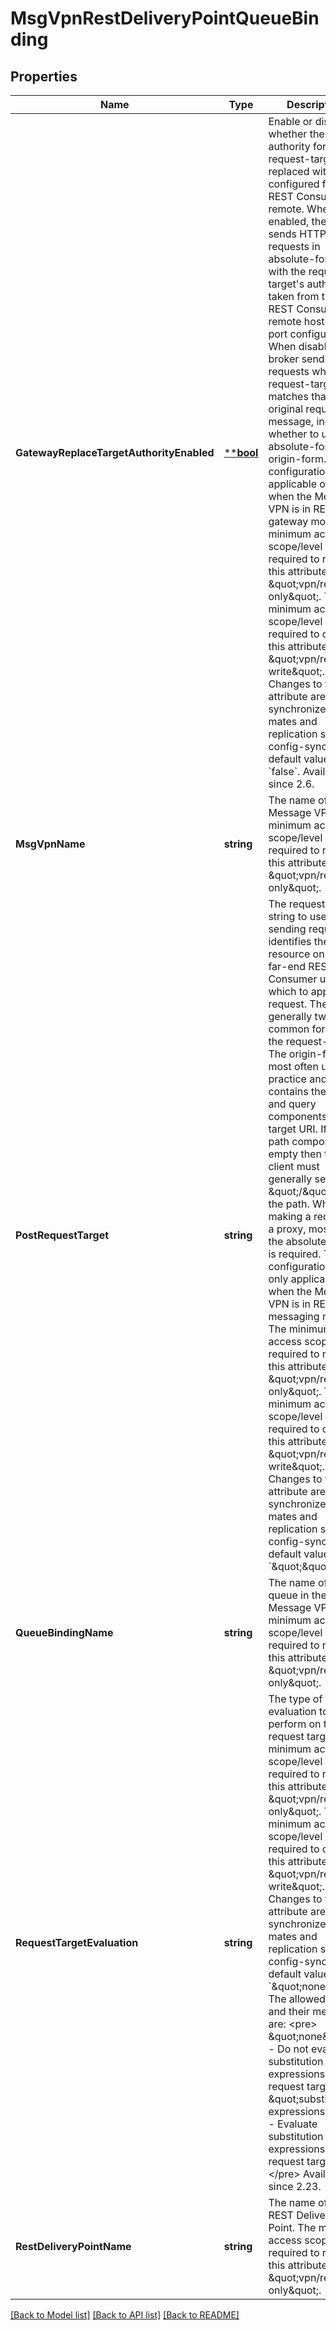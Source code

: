 # MsgVpnRestDeliveryPointQueueBinding

## Properties
Name | Type | Description | Notes
------------ | ------------- | ------------- | -------------
**GatewayReplaceTargetAuthorityEnabled** | [****bool**](*bool.md) | Enable or disable whether the authority for the request-target is replaced with that configured for the REST Consumer remote. When enabled, the broker sends HTTP requests in absolute-form, with the request-target&#x27;s authority taken from the REST Consumer&#x27;s remote host and port configuration. When disabled, the broker sends HTTP requests whose request-target matches that of the original request message, including whether to use absolute-form or origin-form. This configuration is applicable only when the Message VPN is in REST gateway mode.  The minimum access scope/level required to retrieve this attribute is \&quot;vpn/read-only\&quot;. The minimum access scope/level required to change this attribute is \&quot;vpn/read-write\&quot;. Changes to this attribute are synchronized to HA mates and replication sites via config-sync. The default value is &#x60;false&#x60;. Available since 2.6. | [optional] [default to null]
**MsgVpnName** | **string** | The name of the Message VPN.  The minimum access scope/level required to retrieve this attribute is \&quot;vpn/read-only\&quot;. | [optional] [default to null]
**PostRequestTarget** | **string** | The request-target string to use when sending requests. It identifies the target resource on the far-end REST Consumer upon which to apply the request. There are generally two common forms for the request-target. The origin-form is most often used in practice and contains the path and query components of the target URI. If the path component is empty then the client must generally send a \&quot;/\&quot; as the path. When making a request to a proxy, most often the absolute-form is required. This configuration is only applicable when the Message VPN is in REST messaging mode.  The minimum access scope/level required to retrieve this attribute is \&quot;vpn/read-only\&quot;. The minimum access scope/level required to change this attribute is \&quot;vpn/read-write\&quot;. Changes to this attribute are synchronized to HA mates and replication sites via config-sync. The default value is &#x60;\&quot;\&quot;&#x60;. | [optional] [default to null]
**QueueBindingName** | **string** | The name of a queue in the Message VPN.  The minimum access scope/level required to retrieve this attribute is \&quot;vpn/read-only\&quot;. | [optional] [default to null]
**RequestTargetEvaluation** | **string** | The type of evaluation to perform on the request target.  The minimum access scope/level required to retrieve this attribute is \&quot;vpn/read-only\&quot;. The minimum access scope/level required to change this attribute is \&quot;vpn/read-write\&quot;. Changes to this attribute are synchronized to HA mates and replication sites via config-sync. The default value is &#x60;\&quot;none\&quot;&#x60;. The allowed values and their meaning are:  &lt;pre&gt; \&quot;none\&quot; - Do not evaluate substitution expressions on the request target. \&quot;substitution-expressions\&quot; - Evaluate substitution expressions on the request target. &lt;/pre&gt;  Available since 2.23. | [optional] [default to null]
**RestDeliveryPointName** | **string** | The name of the REST Delivery Point.  The minimum access scope/level required to retrieve this attribute is \&quot;vpn/read-only\&quot;. | [optional] [default to null]

[[Back to Model list]](../README.md#documentation-for-models) [[Back to API list]](../README.md#documentation-for-api-endpoints) [[Back to README]](../README.md)


